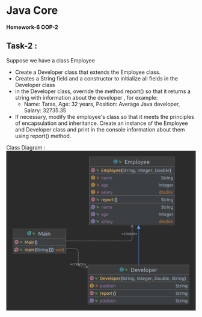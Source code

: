 # Java Core

**Homework-6 OOP-2**

## Task-2 :
Suppose we have a class Employee
- Create a Developer class that extends the Employee class.
- Creates a String field and a constructor to initialize all fields in the Developer class
- in the Developer class, override the method report() so that it returns a string with information about the developer , for example:
  - Name: Taras, Age: 32 years, Position: Average Java developer, Salary: 32735.35
- If necessary, modify the employee's class so that it meets the principles of encapsulation and inheritance. 
Create an instance of the Employee and Developer class and print in the console information about them using report() method.

Class Diagram :
![ScreenShot](employee_uml.png)